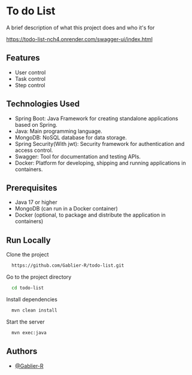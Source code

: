 
# To do List

A brief description of what this project does and who it's for

https://todo-list-nch4.onrender.com/swagger-ui/index.html

## Features

- User control
- Task control
- Step control



## Technologies Used
- Spring Boot: Java Framework for creating standalone applications based on Spring.
- Java: Main programming language.
- MongoDB: NoSQL database for data storage.
- Spring Security(With jwt): Security framework for authentication and access control.
- Swagger: Tool for documentation and testing APIs.
- Docker: Platform for developing, shipping and running applications in containers.
## Prerequisites
- Java 17 or higher
- MongoDB (can run in a Docker container)
- Docker (optional, to package and distribute the application in containers)
## Run Locally

Clone the project

```bash
  https://github.com/Gablier-R/todo-list.git
```

Go to the project directory

```bash
  cd todo-list
```

Install dependencies

```bash
  mvn clean install
```

Start the server

```bash
  mvn exec:java
```


## Authors

- [@Gablier-R](https://www.github.com/Gablier-R)


